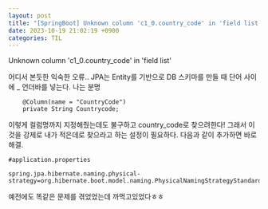 ```yaml
---
layout: post
title: "[SpringBoot] Unknown column 'c1_0.country_code' in 'field list'"
date: 2023-10-19 21:02:19 +0900
categories: TIL
---
```


Unknown column 'c1_0.country_code' in 'field list'

어디서 본듯한 익숙한 오류.. JPA는 Entity를 기반으로 DB 스키마를 만들 때 단어 사이에 \_ 언더바를 넣는다. 나는 분명

```
	@Column(name = "CountryCode")
	private String Countrycode;
```

이렇게 컬럼명까지 지정해줬는데도 불구하고 country_code로 찾으려한다! 그래서 이것을 강제로 내가 적은데로 찾으라고 하는 설정이 필요하다.
다음과 같이 추가하면 바로 해결.

```
#application.properties

spring.jpa.hibernate.naming.physical-strategy=org.hibernate.boot.model.naming.PhysicalNamingStrategyStandardImpl
```

예전에도 똑같은 문제를 겪었었는데 까먹고있었다ㅎㅎ
